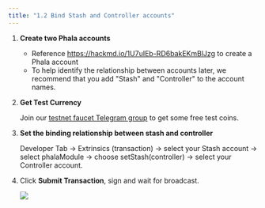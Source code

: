 ```yaml
---
title: "1.2 Bind Stash and Controller accounts"
---
```


1. **Create two Phala accounts**

    * Reference https://hackmd.io/1U7uIEb-RD6bakEKmBlJzg to create a Phala account
    * To help identify the relationship between accounts later, we recommend that you add "Stash" and "Controller" to the account names.

2. **Get Test Currency**

    Join our [testnet faucet Telegram group](https://t.me/phalafaucet) to get some free test coins.

3. **Set the binding relationship between stash and controller**

    Developer Tab → Extrinsics (transaction) → select your Stash account → select phalaModule → choose setStash(controller) -> select your Controller account.

4. Click **Submit Transaction**, sign and wait for broadcast.

    ![](/images/docs/poc3/1-2.jpg)

